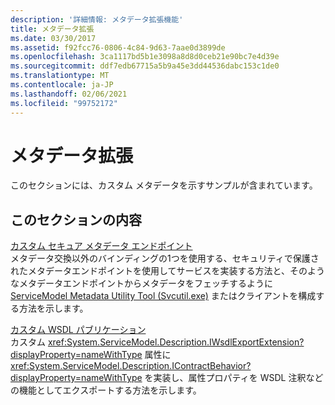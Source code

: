 ```yaml
---
description: '詳細情報: メタデータ拡張機能'
title: メタデータ拡張
ms.date: 03/30/2017
ms.assetid: f92fcc76-0806-4c84-9d63-7aae0d3899de
ms.openlocfilehash: 3ca1117bd5b1e3098a8d8d0ceb21e90bc7e4d39e
ms.sourcegitcommit: ddf7edb67715a5b9a45e3dd44536dabc153c1de0
ms.translationtype: MT
ms.contentlocale: ja-JP
ms.lasthandoff: 02/06/2021
ms.locfileid: "99752172"
---
```

# <a name="metadata-extensibility"></a>メタデータ拡張

このセクションには、カスタム メタデータを示すサンプルが含まれています。  
  
## <a name="in-this-section"></a>このセクションの内容  

 [カスタム セキュア メタデータ エンドポイント](custom-secure-metadata-endpoint.md)  
 メタデータ交換以外のバインディングの1つを使用する、セキュリティで保護されたメタデータエンドポイントを使用してサービスを実装する方法と、そのようなメタデータエンドポイントからメタデータをフェッチするように [ServiceModel Metadata Utility Tool (Svcutil.exe)](../servicemodel-metadata-utility-tool-svcutil-exe.md) またはクライアントを構成する方法を示します。  
  
 [カスタム WSDL パブリケーション](custom-wsdl-publication.md)  
 カスタム <xref:System.ServiceModel.Description.IWsdlExportExtension?displayProperty=nameWithType> 属性に <xref:System.ServiceModel.Description.IContractBehavior?displayProperty=nameWithType> を実装し、属性プロパティを WSDL 注釈などの機能としてエクスポートする方法を示します。
